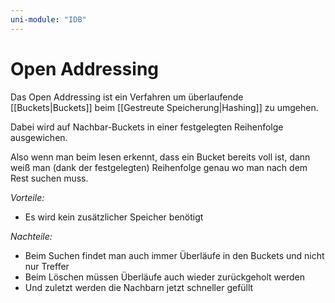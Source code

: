 ```yaml
---
uni-module: "IDB"
---
```


# Open Addressing

Das Open Addressing ist ein Verfahren um überlaufende [[Buckets|Buckets]] beim [[Gestreute Speicherung|Hashing]] zu umgehen.

Dabei wird auf Nachbar-Buckets in einer festgelegten Reihenfolge ausgewichen.

Also wenn man beim lesen erkennt, dass ein Bucket bereits voll ist, dann weiß man (dank der festgelegten) Reihenfolge genau wo man nach dem Rest suchen muss.

_Vorteile:_

- Es wird kein zusätzlicher Speicher benötigt

_Nachteile:_

- Beim Suchen findet man auch immer Überläufe in den Buckets und nicht nur Treffer
- Beim Löschen müssen Überläufe auch wieder zurückgeholt werden
- Und zuletzt werden die Nachbarn jetzt schneller gefüllt

